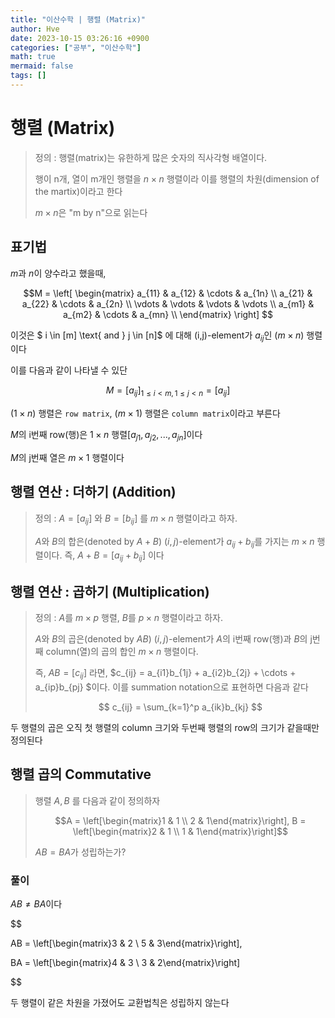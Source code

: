 ```yaml
---
title: "이산수학 | 행렬 (Matrix)"
author: Hve
date: 2023-10-15 03:26:16 +0900
categories: ["공부", "이산수학"]
math: true
mermaid: false
tags: []
---
```


# 행렬 (Matrix)

> 정의 : 행렬(matrix)는 유한하게 많은 숫자의 직사각형 배열이다.
>
> 행이 n개, 열이 m개인 행렬을 $n \times n$ 행렬이라 이를 행렬의 차원(dimension of the martix)이라고 한다
>
> $m \times n$은 "m by n"으로 읽는다

## 표기법

$m$과 $n$이 양수라고 했을때,

$$M = 
\left[
\begin{matrix} 
    a_{11} & a_{12} & \cdots & a_{1n} \\
    a_{21} & a_{22} & \cdots  & a_{2n} \\
    \vdots  & \vdots & \vdots  & \vdots  \\
    a_{m1} & a_{m2} & \cdots  & a_{mn} \\
\end{matrix}
\right]
$$

이것은 $ i \in [m] \text{ and } j \in [n]$ 에 대해 (i,j)-element가 $a_{ij}$인 ($m \times n$) 행렬이다

이를 다음과 같이 나타낼 수 있단

$$ M = [a_{ij}]_{1 \le i < m , 1 \le j < n} = [a_{ij}]$$

$(1 \times n)$ 행렬은 `row matrix`, $(m \times 1)$ 행렬은 `column matrix`이라고 부른다

$M$의 i번째 row(행)은 $1 \times n$ 행렬$[a_{j1}, a_{j2}, ..., a_{jn}]$이다

$M$의 j번째 열은 $m \times 1$ 행렬이다


## 행렬 연산 : 더하기 (Addition)

> 정의 : $A = [a_{ij}]$ 와 $B = [b_{ij}]$ 를 $m \times n$ 행렬이라고 하자.
>
> $A$와 $B$의 합은(denoted by $A + B$) $(i,j)$-element가 $a_{ij}+b_{ij}$를 가지는 $m \times n$ 행렬이다. 즉, $A + B = [a_{ij} + b_{ij}]$ 이다

## 행렬 연산 : 곱하기 (Multiplication)

> 정의 : $A$를 $m \times p$ 행렬, $B$를 $p \times n$ 행렬이라고 하자.
>
> $A$와 $B$의 곱은(denoted by $AB$) $(i,j)$-element가 $A$의 i번째 row(행)과 $B$의 j번째 column(열)의 곱의 합인 $m \times n$ 행렬이다.
>
> 즉, $AB = [c_{ij}]$ 라면, $c_{ij} = a_{i1}b_{1j} + a_{i2}b_{2j} + \cdots + a_{ip}b_{pj} $이다. 이를 summation notation으로 표현하면 다음과 같다
>
> $$ c_{ij} = \sum_{k=1}^p a_{ik}b_{kj} $$

두 행렬의 곱은 오직 첫 행렬의 column 크기와 두번째 행렬의 row의 크기가 같을때만 정의된다


## 행렬 곱의 Commutative

> 행렬 $A, B$ 를 다음과 같이 정의하자
>
> $$A = \left[\begin{matrix}1 & 1 \\ 2 & 1\end{matrix}\right], B = \left[\begin{matrix}2 & 1 \\ 1 & 1\end{matrix}\right]$$ 
>
> $AB = BA$가 성립하는가?

### 풀이

$AB \neq BA$이다

$$

AB = \left[\begin{matrix}3 & 2 \\ 5 & 3\end{matrix}\right], 

BA = \left[\begin{matrix}4 & 3 \\ 3 & 2\end{matrix}\right]

$$ 

두 행렬이 같은 차원을 가졌어도 교환법칙은 성립하지 않는다

